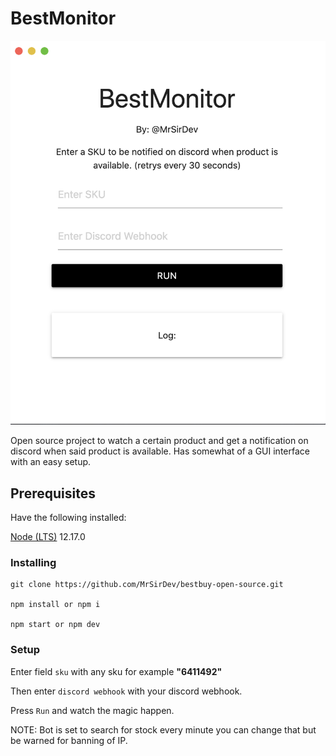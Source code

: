 # BestMonitor

![Screenshot](screenshot.png)

Open source project to watch a certain product and get a notification on discord when said product is available. Has somewhat of a GUI interface with an easy setup.

## Prerequisites

Have the following installed:

[Node (LTS)](https://nodejs.org/en/) 12.17.0

### Installing

```
git clone https://github.com/MrSirDev/bestbuy-open-source.git

npm install or npm i

npm start or npm dev
```

### Setup

Enter field `sku` with any sku for example **"6411492"**

Then enter `discord webhook` with your discord webhook.

Press `Run` and watch the magic happen.

NOTE: Bot is set to search for stock every minute you can change that but be warned for banning of IP.

